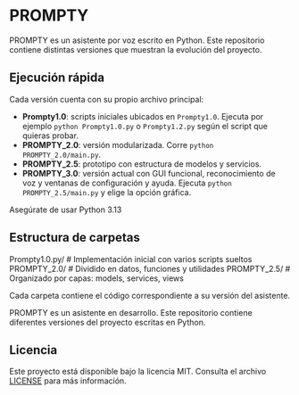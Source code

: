 # PROMPTY

PROMPTY es un asistente por voz escrito en Python. Este repositorio contiene distintas versiones que muestran la evolución del proyecto.

## Ejecución rápida

Cada versión cuenta con su propio archivo principal:

- **Prompty1.0**: scripts iniciales ubicados en `Prompty1.0`. Ejecuta por ejemplo `python Prompty1.0.py` o `Prompty1.2.py` según el script que quieras probar.
- **PROMPTY_2.0**: versión modularizada. Corre `python PROMPTY_2.0/main.py`.
- **PROMPTY_2.5**: prototipo con estructura de modelos y servicios.
- **PROMPTY_3.0**: versión actual con GUI funcional, reconocimiento de voz y ventanas de configuración y ayuda. Ejecuta `python PROMPTY_2.5/main.py` y elige la opción gráfica.

Asegúrate de usar Python 3.13

## Estructura de carpetas
Prompty1.0.py/ # Implementación inicial con varios scripts sueltos
PROMPTY_2.0/ # Dividido en datos, funciones y utilidades
PROMPTY_2.5/ # Organizado por capas: models, services, views

Cada carpeta contiene el código correspondiente a su versión del asistente.

PROMPTY es un asistente en desarrollo. Este repositorio contiene diferentes versiones del proyecto escritas en Python.

## Licencia

Este proyecto está disponible bajo la licencia MIT. Consulta el archivo [LICENSE](LICENSE) para más información.
